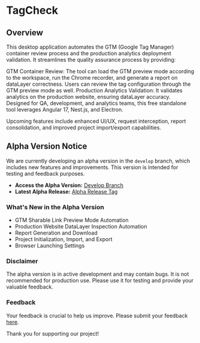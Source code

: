 # TagCheck
## Overview
This desktop application automates the GTM (Google Tag Manager) container review process and the production analytics deployment validation. It streamlines the quality assurance process by providing:

GTM Container Review: The tool can load the GTM preview mode according to the workspace, run the Chrome recorder, and generate a report on dataLayer correctness. Users can review the tag configuration through the GTM preview mode as well.
Production Analytics Validation: It validates analytics on the production website, ensuring dataLayer accuracy.
Designed for QA, development, and analytics teams, this free standalone tool leverages Angular 17, Nest.js, and Electron.

Upcoming features include enhanced UI/UX, request interception, report consolidation, and improved project import/export capabilities.
## Alpha Version Notice

We are currently developing an alpha version in the `develop` branch, which includes new features and improvements. This version is intended for testing and feedback purposes.

- **Access the Alpha Version:** [Develop Branch](https://github.com/WodenWang820118/datalayer-checker/tree/develop)
- **Latest Alpha Release:** [Alpha Release Tag](https://github.com/WodenWang820118/datalayer-checker/releases/tag/v1.0.0-alpha)

### What's New in the Alpha Version
- GTM Sharable Link Preview Mode Automation
- Production Website DataLayer Inspection Automation
- Report Generation and Download
- Project Initialization, Import, and Export
- Browser Launching Settings

### Disclaimer
The alpha version is in active development and may contain bugs. It is not recommended for production use. Please use it for testing and provide your valuable feedback.

### Feedback
Your feedback is crucial to help us improve. Please submit your feedback [here](https://github.com/WodenWang820118/datalayer-checker/discussions).

Thank you for supporting our project!
